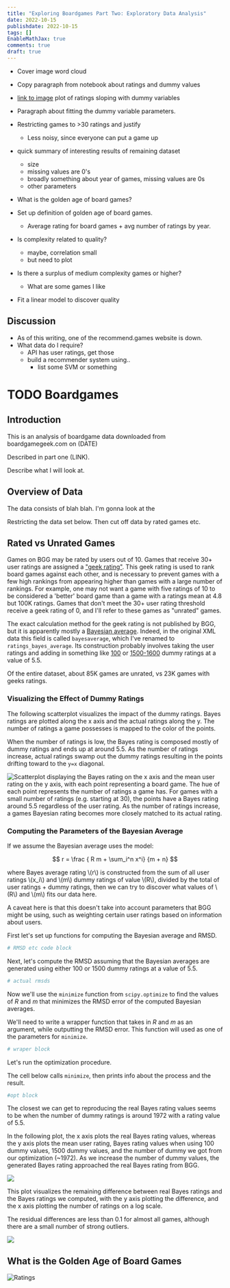 ```yaml
---
title: "Exploring Boardgames Part Two: Exploratory Data Analysis"
date: 2022-10-15
publishdate: 2022-10-15
tags: []
EnableMathJax: true
comments: true
draft: true
---
```

- Cover image word cloud


- Copy paragraph from notebook about ratings and dummy values
- [link to image]() plot of ratings sloping with dummy variables
- Paragraph about fitting the dummy variable parameters.
- Restricting games to >30 ratings and justify
    - Less noisy, since everyone can put a game up

- quick summary of interesting results of remaining dataset
    - size
    - missing values are 0's
    - broadly something about year of games, missing values are 0s
    - other parameters

- What is the golden age of board games?
- Set up definition of golden age of board games.
    - Average rating for board games + avg number of ratings by year.
- Is complexity related to quality?
    - maybe, correlation small
    - but need to plot
- Is there a surplus of medium complexity games or higher?
    - What are some games I like
- Fit a linear model to discover quality


## Discussion
- As of this writing, one of the recommend.games website is down.
- What data do I require?
    - API has user ratings, get those
    - build a recommender system using..
        - list some SVM or something


# TODO Boardgames
## Introduction
This is an analysis of boardgame data downloaded from boardgamegeek.com
on (DATE)

Described in part one (LINK).

Describe what I will look at.

## Overview of Data
The data consists of blah blah.
I'm gonna look at the 


Restricting the data set below.
Then cut off data by rated games etc.

## Rated vs Unrated Games

Games on BGG may be rated by users out of 10. Games that receive 30+ user ratings are assigned a ["geek rating"](https://boardgamegeek.com/wiki/page/BoardGameGeek_FAQ#toc13). This geek rating is used to rank board games against each other, and is necessary to prevent games with a few high rankings from appearing higher than games with a large number of rankings. For example, one may not want a game with five ratings of 10 to be considered a 'better' board game than a game with a ratings mean at 4.8 but 100K ratings. Games that don't meet the 30+ user rating threshold receive a geek rating of 0, and I'll refer to these games as "unrated" games.

The exact calculation method for the geek rating is not published by BGG, but it is apparently mostly a [Bayesian average](https://en.wikipedia.org/wiki/Bayesian_average).
Indeed, in the original XML data this field is called `bayesaverage`,
which I've renamed to `ratings_bayes_average`.
Its construction probably involves taking the user ratings 
and adding in something like [100](https://boardgamegeek.com/wiki/page/BoardGameGeek_FAQ) 
or [1500-1600](https://boardgamegeek.com/blogpost/109537/reverse-engineering-boardgamegeek-ranking) 
dummy ratings at a value of 5.5.

Of the entire dataset, about 85K games are unrated, 
vs 23K games with geeks ratings.

### Visualizing the Effect of Dummy Ratings

The following scatterplot visualizes the impact of the dummy ratings.
Bayes ratings are plotted along the x axis and the actual ratings along the y.
The number of ratings a game possesses is mapped to the color of the points.

When the number of ratings is low,
the Bayes rating is composed mostly of dummy ratings
and ends up at around 5.5.
As the number of ratings increase,
actual ratings swamp out the dummy ratings
resulting in the points drifting toward to the `y=x` diagonal.

![Scatterplot displaying the Bayes rating on the x axis and the mean user rating on the y axis, with each point representing a board game. The hue of each point represents the number of ratings a game has. For games with a small number of ratings (e.g. starting at 30), the points have a Bayes rating around 5.5 regardless of the user rating. As the number of ratings increase, a games Bayesian rating becomes more closely matched to its actual rating.](images/ratings_mean_v_bayes.png)

### Computing the Parameters of the Bayesian Average
If we assume the Bayesian average uses the model:

$$
r = 
    \frac
        { R m  + \sum_i^n x^i}
        {m + n}
$$

where Bayes average rating \\(r\\) is constructed from the sum of all user ratings
\\(x_i\\) and \\(m\\) dummy ratings of value \\(R\\), divided by the total of user ratings + dummy ratings,
then we can try to discover what values of \\(R\\) and \\(m\\) fits our data here.

A caveat here is that this doesn't take into account parameters
that BGG might be using, such as weighting certain user ratings based on 
information about users.

First let's set up functions for computing the Bayesian average and RMSD.
```python
# RMSD etc code block
```

Next, let's compute the RMSD assuming that the Bayesian averages are generated
using either 100 or 1500 dummy ratings at a value of 5.5.

```python
# actual rmsds
```

Now we'll use the `minimize` function from `scipy.optimize` to find
the values of $R$ and $m$ that minimizes the RMSD error of the
computed Bayesian averages.

We'll need to write a wrapper function that takes in $R$ and $m$ as an argument,
while outputting the RMSD error.
This function will used as one of the parameters
for `minimize`.

```python
# wraper block
```
Let's run the optimization procedure.

The cell below calls `minimize`, then prints info about the process and the result.

```python
#opt block
```
The closest we can get to reproducing the real Bayes rating values
seems to be when the number of dummy ratings is around 1972
with a rating value of 5.5.

In the following plot, the x axis plots the real Bayes rating values,
whereas the y axis plots the mean user rating,
Bayes rating values when using 100 dummy values,
1500 dummy values,
and the number of dummy we got from our optimization (~1972).
As we increase the number of dummy values, the generated Bayes rating
approached the real Bayes rating from BGG.


[![](images/optimizing_bayes_model.png)](images/optimizing_bayes_model.png)

This plot visualizes the remaining difference between real Bayes ratings
and the Bayes ratings we computed, with the y axis plotting the difference,
and the x axis plotting the number of ratings on a log scale.

The residual differences are less than 0.1 for almost all games,
although there are a small number of strong outliers.

[![](images/bayes_residuals.png)](images/bayes_residuals.png)

## What is the Golden Age of Board Games
![Ratings](images/test.png)



